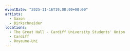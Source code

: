 ```yaml
---
eventDate: "2025-11-16T19:00:00+00:00"
artists:
  - Saxon
  - Dirkschneider
locations:
  - The Great Hall - Cardiff University Students' Union
  - Cardiff
  - Royaume-Uni
---
```

